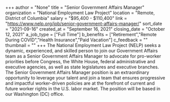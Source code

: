+++
author = "None"
title = "Senior Government Affairs Manager"
organization = "National Employment Law Project"
location = "Remote, District of Columbia"
salary = "$95,400 - $110,400"
link = "https://www.nelp.org/job/senior-government-affairs-manager/"
sort_date = "2021-09-16"
created_at = "September 16, 2021"
closing_date = "October 12, 2021"
a_job_type = ["Full Time"]
b_benefits = ["Retirement","Remote During COVID","Health Insurance","Paid Vacation"]
c_feedback = ""
thumbnail = ""
+++
The National Employment Law Project (NELP) seeks a dynamic, experienced, and skilled person to join our Government Affairs team as a Senior Government Affairs Manager to advocate for pro-worker priorities before Congress, the White House, federal administrative and executive agencies, as well as state legislatures and executive branches.  The Senior Government Affairs Manager position is an extraordinary opportunity to leverage your talent and join a team that ensures progressive and impactful worker-driven policies are at the forefront of current and future worker rights in the U.S. labor market. The position will be based in our Washington (DC) office.